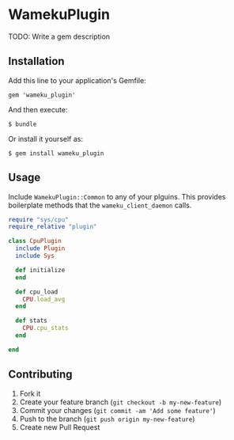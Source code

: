 # WamekuPlugin

TODO: Write a gem description

## Installation

Add this line to your application's Gemfile:

    gem 'wameku_plugin'

And then execute:

    $ bundle

Or install it yourself as:

    $ gem install wameku_plugin

## Usage

Include `WamekuPlugin::Common` to any of your plguins.  This provides boilerplate methods that the `wameku_client_daemon` calls.

```ruby
require "sys/cpu"
require_relative "plugin"

class CpuPlugin
  include Plugin
  include Sys

  def initialize
  end

  def cpu_load
    CPU.load_avg
  end

  def stats
    CPU.cpu_stats
  end

end
```

## Contributing

1. Fork it
2. Create your feature branch (`git checkout -b my-new-feature`)
3. Commit your changes (`git commit -am 'Add some feature'`)
4. Push to the branch (`git push origin my-new-feature`)
5. Create new Pull Request
